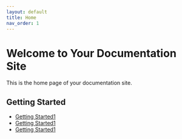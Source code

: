 ```yaml
---
layout: default
title: Home
nav_order: 1
---
```


# Welcome to Your Documentation Site

This is the home page of your documentation site.

## Getting Started

* [Getting Started1](docs/getting-started.md)
* [Getting Started1](docs/getting-started.md)
* [Getting Started1](docs/getting-started.md)